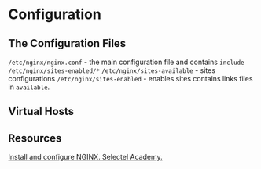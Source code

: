 # Configuration

## The Configuration Files

`/etc/nginx/nginx.conf` - the main configuration file and contains `include /etc/nginx/sites-enabled/*`
`/etc/nginx/sites-available` - sites configurations
`/etc/nginx/sites-enabled` - enables sites contains links files in `available`.

## Virtual Hosts

## Resources

[Install and configure NGINX. Selectel Academy.](https://selectel.ru/blog/install-nginx/)
